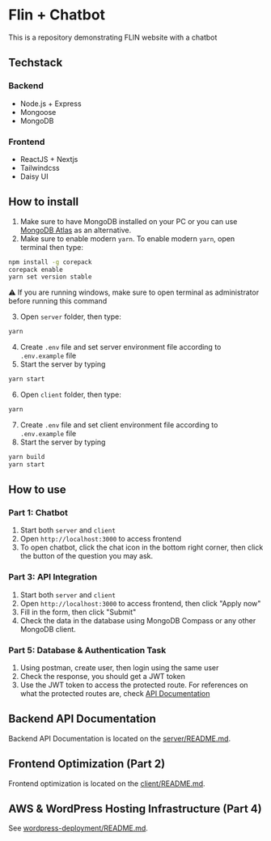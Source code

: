 # Flin + Chatbot
This is a repository demonstrating FLIN website with a chatbot

## Techstack
### Backend
- Node.js + Express
- Mongoose
- MongoDB

### Frontend
- ReactJS + Nextjs
- Tailwindcss
- Daisy UI

## How to install
1. Make sure to have MongoDB installed on your PC or you can use [MongoDB Atlas](https://www.mongodb.com/cloud/atlas) as an alternative.
2. Make sure to enable modern `yarn`. To enable modern `yarn`, open terminal then type:
```bash
npm install -g corepack
corepack enable
yarn set version stable
```
⚠️ If you are running windows, make sure to open terminal as administrator before running this command

3. Open `server` folder, then type:
```bash
yarn
```
4. Create `.env` file and set server environment file according to `.env.example` file
5. Start the server by typing 
```bash
yarn start
```
6. Open `client` folder, then type:
```bash
yarn
```
7. Create `.env` file and set client environment file according to `.env.example` file
8. Start the server by typing 
```bash
yarn build
yarn start
```

## How to use
### Part 1: Chatbot
1. Start both `server` and `client`
2. Open `http://localhost:3000` to access frontend
3. To open chatbot, click the chat icon in the bottom right corner, then click the button of the question you may ask.

### Part 3: API Integration
1. Start both `server` and `client`
2. Open `http://localhost:3000` to access frontend, then click "Apply now"
3. Fill in the form, then click "Submit"
4. Check the data in the database using MongoDB Compass or any other MongoDB client.

### Part 5: Database & Authentication Task
1. Using postman, create user, then login using the same user
2. Check the response, you should get a JWT token
3. Use the JWT token to access the protected route. For references on what the protected routes are, check [API Documentation](server/README.md)

## Backend API Documentation
Backend API Documentation is located on the [server/README.md](server/README.md).

## Frontend Optimization (Part 2)
Frontend optimization is located on the [client/README.md](client/README.md).

## AWS & WordPress Hosting Infrastructure (Part 4)
See [wordpress-deployment/README.md](wordpress-deployment/README.md).